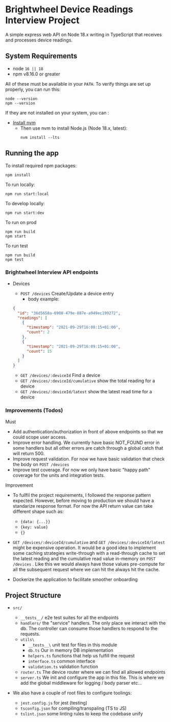 # Brightwheel Device Readings Interview Project

A simple express web API on Node 18.x writing in TypeScript that receives and
processes device readings.

## System Requirements

- node `16 || 18`
- npm v8.16.0 or greater

All of these must be available in your `PATH`. To verify things are set up
properly, you can run this:

```shell
node --version
npm --version
```

If they are not installed on your system, you can :

- <a href="https://github.com/nvm-sh/nvm" target="_blank">Install nvm</a>
  - Then use nvm to install Node.js (Node 18.x, latest):
    ```shell
    nvm install --lts
    ```

## Running the app

To install required npm packages:

```shell
npm install
```

To run locally:

```shell
npm run start:local
```

To develop locally:

```shell
npm run start:dev
```

To run on prod

```shell
npm run build
npm start
```

To run test

```shell
npm run build
npm test
```

### Brightwheel Interview API endpoints

- Devices

  - `POST /devices` Create/Update a device entry
    - body example:

  ```json
  {
    "id": "36d5658a-6908-479e-887e-a949ec199272",
    "readings": [
      {
        "timestamp": "2021-09-29T16:08:15+01:00",
        "count": 2
      },
      {
        "timestamp": "2021-09-29T16:09:15+01:00",
        "count": 15
      }
    ]
  }
  ```

  - `GET /devices/:deviceId` Find a device
  - `GET /devices/:deviceId/cumulative` show the total reading for a device
  - `GET /devices/:deviceId/latest` show the latest read time for a device

### Improvements (Todos)

Must

- Add authentication/authorization in front of above endpoints so that we could
  scope user access.
- Improve error handling. We currently have basic NOT_FOUND error in some
  handlers but all other errors are catch through a global catch that will
  return 500.
- Improve request validation. For now we have basic validation that check the
  body on `POST /devices`
- Improve test coverage. For now we only have basic "happy path" coverage for
  the units and integration tests.

Improvement

- To fullfil the project requirements, I followed the response pattern expected.
  However, before moving to production we should have a standarize response
  format. For now the API return value can take different shape such as:

  - `{data: {...}}`
  - `{key: value}`
  - `{}`

- `GET /devices/:deviceId/cumulative` and `GET /devices/:deviceId/latest` might
  be expensive operation. It would be a good idea to implement some caching
  strategies write-through with a read-through cache to set the latest reading
  and the cumulative read value in-memory on `POST /devices` . Like this we
  would always have those values pre-compute for all the subsequent request
  where we can hit the always hit the cache.
- Dockerize the application to facilitate smoother onboarding

## Project Structure

- `src/`

  - `__tests__/` e2e test suites for all the endpoints
  - `handlers/` the "service" handlers. The only place we interact with the db.
    The controller can consume those handlers to respond to the requests.
  - `utils\`
    - `__tests__\` unit test for files in this module
    - `db.ts` Our in memory DB implementation
    - `helpers.ts` functions that help us fulfill the request
    - `interface.ts` common interface
    - `validation.ts` validation function
  - `router.ts` The device router where we can find all allowed endpoints
  - `server.ts` We init and configure the app in this file. This is where we add
    the global middleware for logging / body parser etc...

- We also have a couple of root files to configure toolings:
  - `jest.config.js` for jest (testing)
  - `tsconfig.json` for compiling/transpaling (TS to JS)
  - `tslint.json` some linting rules to keep the codebase unify
